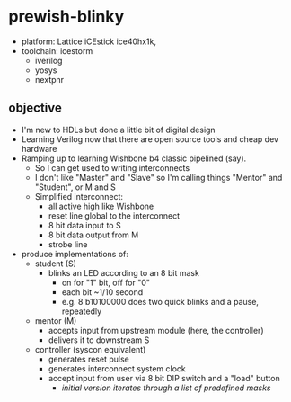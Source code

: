 # prewish-blinky

* platform: Lattice iCEstick ice40hx1k, 
* toolchain: icestorm
    * iverilog
    * yosys
    * nextpnr 

## objective

* I'm new to HDLs but done a little bit of digital design
* Learning Verilog now that there are open source tools and cheap dev hardware
* Ramping up to learning Wishbone b4 classic pipelined (say).
    * So I can get used to writing interconnects
    * I don't like "Master" and "Slave" so I'm calling things "Mentor" and "Student", or M and S
    * Simplified interconnect:
        * all active high like Wishbone
        * reset line global to the interconnect
        * 8 bit data input to S
        * 8 bit data output from M
        * strobe line
* produce implementations of: 
    * student (S)
        * blinks an LED according to an 8 bit mask
            * on for "1" bit, off for "0"
            * each bit ~1/10 second
            * e.g. 8'b10100000 does two quick blinks and a pause, repeatedly
    * mentor (M)
        * accepts input from upstream module (here, the controller)
        * delivers it to downstream S
    * controller (syscon equivalent)
        * generates reset pulse
        * generates interconnect system clock
        * accept input from user via 8 bit DIP switch and a "load" button
            * _initial version iterates through a list of predefined masks_
